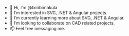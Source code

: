 - 👋 Hi, I’m @txiribimakula
- 👀 I’m interested in SVG, .NET & Angular projects.
- 🌱 I’m currently learning more about SVG, .NET & Angular.
- 💞️ I’m looking to collaborate on CAD related projects.
- 📫 Feel free messaging me.
